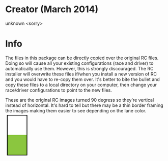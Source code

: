 # Creator (March 2014)
unknown \<sorry\>

# Info
The files in this package can be directly copied over the original RC files. Doing so will cause all your existing configurations (race and driver) to automatically use them. However, this is strongly discouraged. The RC installer will overwrite these files if/when you install a new version of RC and you would have to re-copy them over. It's better to bite the bullet and copy these files to a local directory on your computer, then change your race/driver configurations to point to the new files.  

These are the original RC images turned 90 degress so they're vertical instead of horizontal.  It's hard to tell but there may be a thin border framing the images making them easier to see depending on the lane color.
![alt text](./FUEL_10.png)
